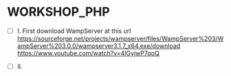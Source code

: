 # WORKSHOP_PHP

- [ ] I. First download WampServer at this url https://sourceforge.net/projects/wampserver/files/WampServer%203/WampServer%203.0.0/wampserver3.1.7_x64.exe/download
     https://www.youtube.com/watch?v=4IGyjwP7qoQ
     
- [ ] II.
